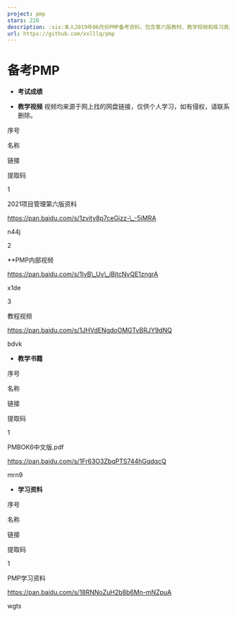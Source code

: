 ```yaml
---
project: pmp
stars: 220
description: :six:本人2019年06月份PMP备考资料，包含第六版教材、教学视频和练习真题。如资料链接失效，可通过Issues提问或者个人主页邮箱联系。视频资料持续更新中……
url: https://github.com/xxlllq/pmp
---
```


备考PMP
=====

-   **考试成绩**

  
  

-   **教学视频** 视频均来源于网上找的网盘链接，仅供个人学习，如有侵权，请联系删除。

序号

名称

链接

提取码

1

2021项目管理第六版资料

https://pan.baidu.com/s/1zvity8p7ceGizz-\_-5jMRA

n44j

2

\*\*PMP内部视频

https://pan.baidu.com/s/1IvB\_Uv\_iBjtcNvQE1zngrA

x1de

3

教程视频

https://pan.baidu.com/s/1JHVdENgdoOMGTvBRJY9dNQ

bdvk

  

-   **教学书籍**

序号

名称

链接

提取码

1

PMBOK6中文版.pdf

https://pan.baidu.com/s/1Fr63O3ZbqPTS744hGqdqcQ

mrn9

-   **学习资料**

序号

名称

链接

提取码

1

PMP学习资料

https://pan.baidu.com/s/18RNNoZuH2b8b6Mn-mNZpuA

wgts
